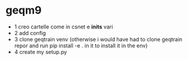 # geqm9

- 1 creo cartelle come in csnet e __inits__ vari
- 2 add config
- 3 clone geqtrain venv (otherwise i would have had to clone geqtrain repor and run pip install -e . in it to install it in the env)
- 4 create my setup.py

